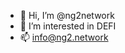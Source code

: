 - 👋 Hi, I’m @ng2network
- 👀 I’m interested in DEFI
- 📫 info@ng2.network

<!---
ng2network/ng2network is a ✨ special ✨ repository because its `README.md` (this file) appears on your GitHub profile.
You can click the Preview link to take a look at your changes.
--->
